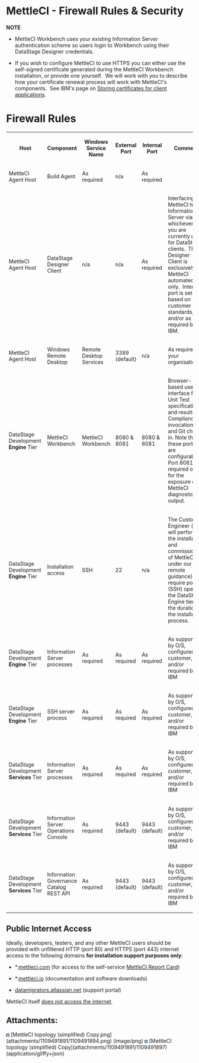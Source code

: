 # MettleCI - Firewall Rules & Security

**NOTE**

-   MettleCI Workbench uses your existing Information Server
    authentication scheme so users login to Workbench using their
    DataStage Designer credentials.

-   If you wish to configure MettleCI to use HTTPS you can either use
    the self-signed certificate generated during the MettleCI Workbench
    installation, or provide one yourself.  We will work with you to
    describe how your certificate renewal process will work with
    MettleCI's components.  See IBM's page on <a
    href="https://www.ibm.com/support/knowledgecenter/en/SSZJPZ_11.7.0/com.ibm.swg.im.iis.found.admin.common.doc/topics/cert_truststore.html"
    rel="nofollow">Storing certificates for client applications</a>.

# Firewall Rules

<table class="confluenceTable" data-layout="full-width"
data-local-id="2591d251-cd27-4435-af5a-a357cbbc595b">
<tbody>
<tr class="header">
<th class="confluenceTh"><p>Host</p></th>
<th class="confluenceTh"><p>Component</p></th>
<th class="confluenceTh"><p>Windows Service Name</p></th>
<th class="confluenceTh"><p>External Port</p></th>
<th class="confluenceTh"><p>Internal Port</p></th>
<th class="confluenceTh"><p>Comment</p></th>
</tr>
&#10;<tr class="odd">
<td class="confluenceTd"><p>MettleCI Agent Host</p></td>
<td class="confluenceTd"><p>Build Agent</p></td>
<td class="confluenceTd" data-highlight-colour="#e0f0ff"><p>As
required</p></td>
<td class="confluenceTd" data-highlight-colour="#f0f0f0"><p>n/a</p></td>
<td class="confluenceTd" data-highlight-colour="#e0f0ff"><p>As
required</p></td>
<td class="confluenceTd"><p><br />
</p></td>
</tr>
<tr class="even">
<td class="confluenceTd"><p>MettleCI Agent Host</p></td>
<td class="confluenceTd"><p>DataStage Designer Client</p></td>
<td class="confluenceTd" data-highlight-colour="#f0f0f0"><p>n/a</p></td>
<td class="confluenceTd" data-highlight-colour="#f0f0f0"><p>n/a</p></td>
<td class="confluenceTd" data-highlight-colour="#e0f0ff"><p>As
required</p></td>
<td class="confluenceTd"><p>Interfacing MettleCI to Information Server
via whichever port you are currently using for DataStage clients.  This
Designer Client is exclusively for MettleCI automated use
only.  Internal port is set based on customer standards, and/or as
required by IBM.</p></td>
</tr>
<tr class="odd">
<td class="confluenceTd"><p>MettleCI Agent Host</p></td>
<td class="confluenceTd"><p>Windows Remote Desktop</p></td>
<td class="confluenceTd"><p>Remote Desktop Services</p></td>
<td class="confluenceTd"><p>3389 (default)</p></td>
<td class="confluenceTd" data-highlight-colour="#f0f0f0"><p>n/a</p></td>
<td class="confluenceTd"><p>As required by your organisation<br />
</p></td>
</tr>
<tr class="even">
<td class="confluenceTd"><p>DataStage Development
<strong>Engine</strong> Tier</p></td>
<td class="confluenceTd"><p>MettleCI Workbench</p></td>
<td class="confluenceTd"><p>MettleCI Workbench</p></td>
<td class="confluenceTd"><p>8080 &amp; 8081</p></td>
<td class="confluenceTd"><p>8080 &amp; 8081</p></td>
<td class="confluenceTd"><p>Browser-based user interface for Unit Test
specification and results, Compliance invocation, and Git check in. Note
that these ports are configurable.  Port 8081 is required only for the
exposure of MettleCI diagnostic output.</p></td>
</tr>
<tr class="odd">
<td class="confluenceTd"><p>DataStage Development
<strong>Engine</strong> Tier</p></td>
<td class="confluenceTd"><p>Installation access</p></td>
<td class="confluenceTd"><p>SSH</p></td>
<td class="confluenceTd"><p>22</p></td>
<td class="confluenceTd" data-highlight-colour="#f0f0f0"><p>n/a</p></td>
<td class="confluenceTd"><p>The Customer Engineer (who will perform the
installation and commissioning of MettleCI under our remote guidance)
will require port 22 (SSH) open on the DataStage Engine tier for the
duration of the installation process.</p></td>
</tr>
<tr class="even">
<td class="confluenceTd"><p>DataStage Development
<strong>Engine</strong> Tier</p></td>
<td class="confluenceTd"><p>Information Server processes</p></td>
<td class="confluenceTd" data-highlight-colour="#e0f0ff"><p>As
required</p></td>
<td class="confluenceTd" data-highlight-colour="#e0f0ff"><p>As
required</p></td>
<td class="confluenceTd" data-highlight-colour="#e0f0ff"><p>As
required</p></td>
<td class="confluenceTd"><p>As supported by O/S, configured by customer,
and/or required by IBM</p></td>
</tr>
<tr class="odd">
<td class="confluenceTd"><p>DataStage Development
<strong>Engine</strong> Tier</p></td>
<td class="confluenceTd"><p>SSH server process</p></td>
<td class="confluenceTd" data-highlight-colour="#e0f0ff"><p>As
required</p></td>
<td class="confluenceTd" data-highlight-colour="#e0f0ff"><p>As
required</p></td>
<td class="confluenceTd" data-highlight-colour="#e0f0ff"><p>As
required</p></td>
<td class="confluenceTd"><p>As supported by O/S, configured by customer,
and/or required by IBM</p></td>
</tr>
<tr class="even">
<td class="confluenceTd"><p>DataStage Development
<strong>Services</strong> Tier</p></td>
<td class="confluenceTd"><p>Information Server processes</p></td>
<td class="confluenceTd" data-highlight-colour="#e0f0ff"><p>As
required</p></td>
<td class="confluenceTd" data-highlight-colour="#e0f0ff"><p>As
required</p></td>
<td class="confluenceTd" data-highlight-colour="#e0f0ff"><p>As
required</p></td>
<td class="confluenceTd"><p>As supported by O/S, configured by customer,
and/or required by IBM</p></td>
</tr>
<tr class="odd">
<td class="confluenceTd"><p>DataStage Development
<strong>Services</strong> Tier</p></td>
<td class="confluenceTd"><p>Information Server Operations
Console</p></td>
<td class="confluenceTd" data-highlight-colour="#e0f0ff"><p>As
required</p></td>
<td class="confluenceTd"><p>9443 (default)</p></td>
<td class="confluenceTd"><p>9443 (default)</p></td>
<td class="confluenceTd"><p>As supported by O/S, configured by customer,
and/or required by IBM</p></td>
</tr>
<tr class="even">
<td class="confluenceTd"><p>DataStage Development
<strong>Services</strong> Tier</p></td>
<td class="confluenceTd"><p>Information Governance Catalog REST
API</p></td>
<td class="confluenceTd" data-highlight-colour="#e0f0ff"><p>As
required</p></td>
<td class="confluenceTd"><p>9443 (default)</p></td>
<td class="confluenceTd"><p>9443 (default)</p></td>
<td class="confluenceTd"><p>As supported by O/S, configured by customer,
and/or required by IBM</p></td>
</tr>
</tbody>
</table>

## Public Internet Access

Ideally, developers, testers, and any other MettleCI users should be
provided with unfiltered HTTP (port 80) and HTTPS (port 443) internet
access to the following domains **for installation support purposes
only**:

-   \*.<a href="http://mettleci.com" rel="nofollow">mettleci.com</a>
    (for access to the self-service
    <a href="https://upgrade.mettleci.com/" rel="nofollow">MettleCI Report
    Card</a>)

-   \*.<a href="http://mettleci.io" rel="nofollow">mettleci.io</a>
    (documentation and software downloads)

-   <a href="http://datamigrators.atlassian.net"
    rel="nofollow">datamigrators.atlassian.net</a> (support portal)

MettleCI itself <a
href="https://datamigrators.atlassian.net/wiki/spaces/MCIDOC/pages/457933104/Do+any+MettleCI+components+require+internet+access"
rel="nofollow">does not access the internet</a>. 

## Attachments:

<img src="images/icons/bullet_blue.gif" width="8" height="8" />
[MettleCI topology (simplified)
Copy.png](attachments/1109491891/1109491894.png) (image/png)  
<img src="images/icons/bullet_blue.gif" width="8" height="8" />
[MettleCI topology (simplified) Copy](attachments/1109491891/1109491897)
(application/gliffy+json)  
